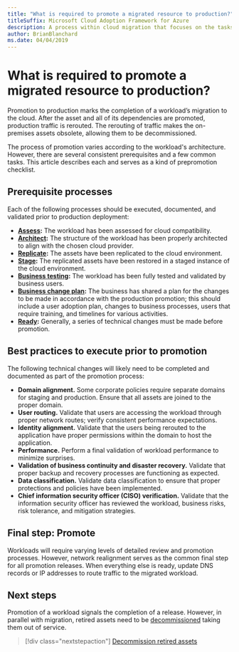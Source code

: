 ```yaml
---
title: "What is required to promote a migrated resource to production?"
titleSuffix: Microsoft Cloud Adoption Framework for Azure
description: A process within cloud migration that focuses on the tasks of migrating workloads to the cloud.
author: BrianBlanchard
ms.date: 04/04/2019
---
```


<!-- markdownlint-disable MD026 -->

# What is required to promote a migrated resource to production?

Promotion to production marks the completion of a workload’s migration to the cloud. After the asset and all of its dependencies are promoted, production traffic is rerouted. The rerouting of traffic makes the on-premises assets obsolete, allowing them to be decommissioned.

The process of promotion varies according to the workload's architecture. However, there are several consistent prerequisites and a few common tasks. This article describes each and serves as a kind of prepromotion checklist.

## Prerequisite processes

Each of the following processes should be executed, documented, and validated prior to production deployment:

- **[Assess](../assess/index.md):** The workload has been assessed for cloud compatibility.
- **[Architect](../assess/architect.md):** The structure of the workload has been properly architected to align with the chosen cloud provider.
- **[Replicate](../migrate/replicate.md):** The assets have been replicated to the cloud environment.
- **[Stage](../migrate/stage.md):** The replicated assets have been restored in a staged instance of the cloud environment.
- **[Business testing](./business-test.md):** The workload has been fully tested and validated by business users.
- **[Business change plan](./business-change-plan.md):** The business has shared a plan for the changes to be made in accordance with the production promotion; this should include a user adoption plan, changes to business processes, users that require training, and timelines for various activities.
- **[Ready](./ready.md):** Generally, a series of technical changes must be made before promotion.

## Best practices to execute prior to promotion

The following technical changes will likely need to be completed and documented as part of the promotion process:

- **Domain alignment.** Some corporate policies require separate domains for staging and production. Ensure that all assets are joined to the proper domain.
- **User routing.** Validate that users are accessing the workload through proper network routes; verify consistent performance expectations.
- **Identity alignment.** Validate that the users being rerouted to the application have proper permissions within the domain to host the application.
- **Performance.** Perform a final validation of workload performance to minimize surprises.
- **Validation of business continuity and disaster recovery.** Validate that proper backup and recovery processes are functioning as expected.
- **Data classification.** Validate data classification to ensure that proper protections and policies have been implemented.
- **Chief information security officer (CISO) verification.** Validate that the information security officer has reviewed the workload, business risks, risk tolerance, and mitigation strategies.

## Final step: Promote

Workloads will require varying levels of detailed review and promotion processes. However, network realignment serves as the common final step for all promotion releases. When everything else is ready, update DNS records or IP addresses to route traffic to the migrated workload.

## Next steps

Promotion of a workload signals the completion of a release. However, in parallel with migration, retired assets need to be [decommissioned](./decommission.md) taking them out of service.

> [!div class="nextstepaction"]
> [Decommission retired assets](./decommission.md)
